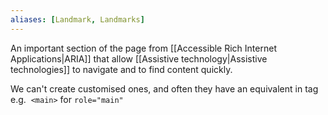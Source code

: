 ```yaml
---
aliases: [Landmark, Landmarks]
---
```


An important section of the page from [[Accessible Rich Internet Applications|ARIA]] that allow [[Assistive technology|Assistive technologies]] to navigate and to find content quickly.

We can't create customised ones, and often they have an equivalent in tag e.g.  `<main>` for `role="main"`